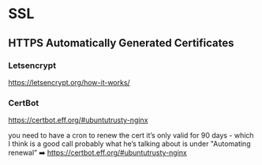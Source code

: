 # SSL

## HTTPS Automatically Generated Certificates

### Letsencrypt

<https://letsencrypt.org/how-it-works/>

### CertBot

<https://certbot.eff.org/#ubuntutrusty-nginx>


you need to have a cron to renew the cert it’s only valid for 90 days - which I think is a good call probably what he’s talking about is under "Automating renewal” :arrow_right: <https://certbot.eff.org/#ubuntutrusty-nginx>

